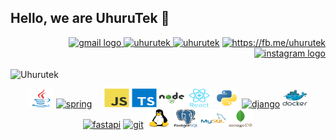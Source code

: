 ## Hello, we are UhuruTek 👋
<div align="right">
     <a href="mailto:hello@uhurutek.com" target="_blank">
        <img src="https://raw.githubusercontent.com/maurodesouza/profile-readme-generator/master/src/assets/icons/social/gmail/default.svg" alt="gmail logo" width="40" height="30"/>
    </a>
    <a href="https://www.linkedin.com/company/uhurutek" target="_blank">
        <img src="https://raw.githubusercontent.com/maurodesouza/profile-readme-generator/master/src/assets/icons/social/linkedin/default.svg" alt="uhurutek" width="40" height="30"/>
    </a>
    <a href="https://twitter.com/uhurutek" target="_blank">
        <img src="https://raw.githubusercontent.com/rahuldkjain/github-profile-readme-generator/master/src/images/icons/Social/twitter.svg" alt="uhurutek" width="40" height="30"/></a>
    <a href="https://fb.me/uhurutek" target="_blank">
        <img src="https://raw.githubusercontent.com/rahuldkjain/github-profile-readme-generator/master/src/images/icons/Social/facebook.svg" alt="https://fb.me/uhurutek" width="40" height="30"/></a>
    <a href="https://instagram.com/uhurutek" target="_blank">
        <img src="https://raw.githubusercontent.com/maurodesouza/profile-readme-generator/master/src/assets/icons/social/instagram/default.svg" alt="instagram logo" width="40" height="30"/></a>
</div>
 <br/>


<img src="https://uhurutek.com/uchat-widget/LinkedIn_Cover_Photo.png" alt="Uhurutek">
<p align="center">
    <a href="https://www.java.com" target="_blank" rel="noreferrer" title="Java"><img src="https://raw.githubusercontent.com/devicons/devicon/master/icons/java/java-original.svg" alt="java" width="40" height="30"/></a>
    <a href="https://spring.io/" target="_blank" rel="noreferrer" title="Spring"><img src="https://www.vectorlogo.zone/logos/springio/springio-icon.svg" alt="spring" width="40" height="30"/></a>
    <span style="margin-right: 16px;"></span>
    <a href="https://developer.mozilla.org/en-US/docs/Web/JavaScript" target="_blank" rel="noreferrer" title="JavaScript"><img src="https://raw.githubusercontent.com/devicons/devicon/master/icons/javascript/javascript-original.svg" alt="javascript" width="40" height="30"/></a>
    <a href="https://www.typescriptlang.org/" target="_blank" rel="noreferrer" title="TypeScript"><img src="https://raw.githubusercontent.com/devicons/devicon/master/icons/typescript/typescript-original.svg" alt="typescript" width="40" height="30"/></a>
    <a href="https://nodejs.org" target="_blank" rel="noreferrer" title="Node.js"><img src="https://raw.githubusercontent.com/devicons/devicon/master/icons/nodejs/nodejs-original-wordmark.svg" alt="nodejs" width="40" height="30"/></a>
    <a href="https://reactjs.org/" target="_blank" rel="noreferrer" title="React"><img src="https://raw.githubusercontent.com/devicons/devicon/master/icons/react/react-original-wordmark.svg" alt="react" width="40" height="30"/></a>
    <a href="https://www.python.org" target="_blank" rel="noreferrer" title="Python"><img src="https://raw.githubusercontent.com/devicons/devicon/master/icons/python/python-original.svg" alt="python" width="40" height="30"/></a>
    <a href="https://www.djangoproject.com/" target="_blank" rel="noreferrer" title="Django"><img src="https://cdn.worldvectorlogo.com/logos/django.svg" alt="django" width="40" height="30"/></a>
    <a href="https://www.docker.com/" target="_blank" rel="noreferrer" title="Docker"><img src="https://raw.githubusercontent.com/devicons/devicon/master/icons/docker/docker-original-wordmark.svg" alt="docker" width="40" height="30"/></a>
    <a href="https://fastapi.tiangolo.com/" target="_blank" rel="noreferrer" title="FastAPI"><img src="https://cdn.worldvectorlogo.com/logos/fastapi-1.svg" alt="fastapi" width="40" height="30"/></a>
    <a href="https://git-scm.com/" target="_blank" rel="noreferrer" title="Git"><img src="https://www.vectorlogo.zone/logos/git-scm/git-scm-icon.svg" alt="git" width="40" height="30"/></a>
    <a href="https://www.linux.org/" target="_blank" rel="noreferrer" title="Linux"><img src="https://raw.githubusercontent.com/devicons/devicon/master/icons/linux/linux-original.svg" alt="linux" width="40" height="30"/></a>
    <a href="https://www.postgresql.org" target="_blank" rel="noreferrer" title="PostgreSQL"><img src="https://raw.githubusercontent.com/devicons/devicon/master/icons/postgresql/postgresql-original-wordmark.svg" alt="postgresql" width="40" height="30"/></a>
    <a href="https://www.mysql.com/" target="_blank" rel="noreferrer" title="MySQL"><img src="https://raw.githubusercontent.com/devicons/devicon/master/icons/mysql/mysql-original-wordmark.svg" alt="mysql" width="40" height="30"/></a>
    <a href="https://www.mongodb.com/" target="_blank" rel="noreferrer" title="MongoDB"><img src="https://raw.githubusercontent.com/devicons/devicon/master/icons/mongodb/mongodb-original-wordmark.svg" alt="mongodb" width="40" height="30"/></a>
</p>

